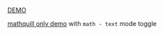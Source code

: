 [DEMO](http://scaljeri.github.io/mathquill-editor)

[mathquill only demo](https://jsfiddle.net/af5zs6jd/8/) with `math - text` mode toggle
